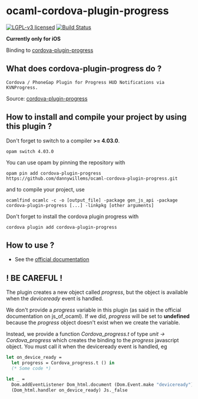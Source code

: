 # ocaml-cordova-plugin-progress

[![LGPL-v3 licensed](https://img.shields.io/badge/license-LGPLv3-blue.svg)](https://raw.githubusercontent.com/dannywillems/ocaml-cordova-plugin-progress/master/LICENSE)
[![Build Status](https://travis-ci.org/dannywillems/ocaml-cordova-plugin-progress.svg?branch=master)](https://travis-ci.org/dannywillems/ocaml-cordova-plugin-progress)

**Currently only for iOS**

Binding to
[cordova-plugin-progress](https://github.com/leecrossley/cordova-plugin-progress)

## What does cordova-plugin-progress do ?

```
Cordova / PhoneGap Plugin for Progress HUD Notifications via KVNProgress.
```

Source: [cordova-plugin-progress](https://github.com/leecrossley/cordova-progress)

## How to install and compile your project by using this plugin ?

Don't forget to switch to a compiler **>= 4.03.0**.
```Shell
opam switch 4.03.0
```

You can use opam by pinning the repository with
```Shell
opam pin add cordova-plugin-progress https://github.com/dannywillems/ocaml-cordova-plugin-progress.git
```

and to compile your project, use
```Shell
ocamlfind ocamlc -c -o [output_file] -package gen_js_api -package cordova-plugin-progress [...] -linkpkg [other arguments]
```

Don't forget to install the cordova plugin progress with
```Shell
cordova plugin add cordova-plugin-progress
```

## How to use ?

* See the [official documentation](https://github.com/leecrossley/cordova-progress)

## ! BE CAREFUL !

The plugin creates a new object called *progress*, but the object is
available when the *deviceready* event is handled.

We don't provide a *progress* variable in this plugin (as said in the official
documentation on js_of_ocaml). If we did, *progress* will be set to **undefined**
because the *progress* object doesn't exist when we create the variable.

Instead, we provide a function *Cordova_progress.t* of type *unit -> Cordova_progress* which creates the
binding to the *progress* javascript object. You must call it when the deviceready
event is handled, eg

```OCaml
let on_device_ready =
  let progress = Cordova_progress.t () in
  (* Some code *)

let _ =
  Dom.addEventListener Dom_html.document (Dom.Event.make "deviceready")
  (Dom_html.handler on_device_ready) Js._false
```
